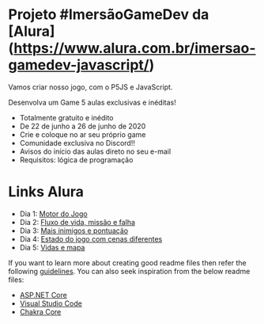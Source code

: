 # Projeto #ImersãoGameDev da [Alura] (https://www.alura.com.br/imersao-gamedev-javascript/)
Vamos criar nosso jogo, com o P5JS e JavaScript.

Desenvolva um Game
5 aulas exclusivas e inéditas!

- Totalmente gratuito e inédito
- De 22 de junho a 26 de junho de 2020
- Crie e coloque no ar seu próprio game
- Comunidade exclusiva no Discord!!
- Avisos do início das aulas direto no seu e-mail
- Requisitos: lógica de programação

# Links Alura
- Dia 1: [Motor do Jogo](https://www.youtube.com/watch?v=8glxH8aS7ko&feature=emb_title)
- Dia 2: [Fluxo de vida, missão e falha](https://www.youtube.com/watch?v=tlkOFTWIrCo)
- Dia 3: [Mais inimigos e pontuação](https://www.youtube.com/watch?v=IuVlkxZd4GE&feature=emb_title)
- Dia 4: [Estado do jogo com cenas diferentes](https://www.youtube.com/watch?v=2nETUc4MCZo&feature=emb_title) 
- Dia 5: [Vidas e mapa](https://www.youtube.com/watch?v=HD1knuq2v2g&feature=emb_title)

If you want to learn more about creating good readme files then refer the following [guidelines](https://docs.microsoft.com/en-us/azure/devops/repos/git/create-a-readme?view=azure-devops). You can also seek inspiration from the below readme files:
- [ASP.NET Core](https://github.com/aspnet/Home)
- [Visual Studio Code](https://github.com/Microsoft/vscode)
- [Chakra Core](https://github.com/Microsoft/ChakraCore)